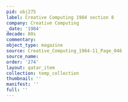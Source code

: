 ```yaml
---
pid: obj275
label: Creative Computing 1984 section 8
company: Creative Computing
_date: '1984'
decade: 80s
commentary: 
object_type: magazine
source: Creative_Computing_1984-11_Page_046
source_name: 
order: '274'
layout: qatar_item
collection: temp_collection
thumbnail: ''
manifest: ''
full: ''
---
```

